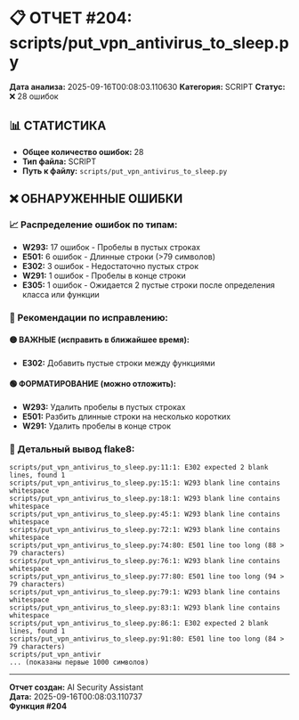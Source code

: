 # 📋 ОТЧЕТ #204: scripts/put_vpn_antivirus_to_sleep.py

**Дата анализа:** 2025-09-16T00:08:03.110630
**Категория:** SCRIPT
**Статус:** ❌ 28 ошибок

## 📊 СТАТИСТИКА

- **Общее количество ошибок:** 28
- **Тип файла:** SCRIPT
- **Путь к файлу:** `scripts/put_vpn_antivirus_to_sleep.py`

## ❌ ОБНАРУЖЕННЫЕ ОШИБКИ

### 📈 Распределение ошибок по типам:

- **W293:** 17 ошибок - Пробелы в пустых строках
- **E501:** 6 ошибок - Длинные строки (>79 символов)
- **E302:** 3 ошибок - Недостаточно пустых строк
- **W291:** 1 ошибок - Пробелы в конце строки
- **E305:** 1 ошибок - Ожидается 2 пустые строки после определения класса или функции

### 🎯 Рекомендации по исправлению:

#### 🟡 ВАЖНЫЕ (исправить в ближайшее время):
- **E302:** Добавить пустые строки между функциями

#### 🟢 ФОРМАТИРОВАНИЕ (можно отложить):
- **W293:** Удалить пробелы в пустых строках
- **E501:** Разбить длинные строки на несколько коротких
- **W291:** Удалить пробелы в конце строк

### 📝 Детальный вывод flake8:

```
scripts/put_vpn_antivirus_to_sleep.py:11:1: E302 expected 2 blank lines, found 1
scripts/put_vpn_antivirus_to_sleep.py:15:1: W293 blank line contains whitespace
scripts/put_vpn_antivirus_to_sleep.py:18:1: W293 blank line contains whitespace
scripts/put_vpn_antivirus_to_sleep.py:45:1: W293 blank line contains whitespace
scripts/put_vpn_antivirus_to_sleep.py:72:1: W293 blank line contains whitespace
scripts/put_vpn_antivirus_to_sleep.py:74:80: E501 line too long (88 > 79 characters)
scripts/put_vpn_antivirus_to_sleep.py:76:1: W293 blank line contains whitespace
scripts/put_vpn_antivirus_to_sleep.py:77:80: E501 line too long (94 > 79 characters)
scripts/put_vpn_antivirus_to_sleep.py:79:1: W293 blank line contains whitespace
scripts/put_vpn_antivirus_to_sleep.py:83:1: W293 blank line contains whitespace
scripts/put_vpn_antivirus_to_sleep.py:86:1: E302 expected 2 blank lines, found 1
scripts/put_vpn_antivirus_to_sleep.py:91:80: E501 line too long (84 > 79 characters)
scripts/put_vpn_antivir
... (показаны первые 1000 символов)
```

---
**Отчет создан:** AI Security Assistant  
**Дата:** 2025-09-16T00:08:03.110737  
**Функция #204**
